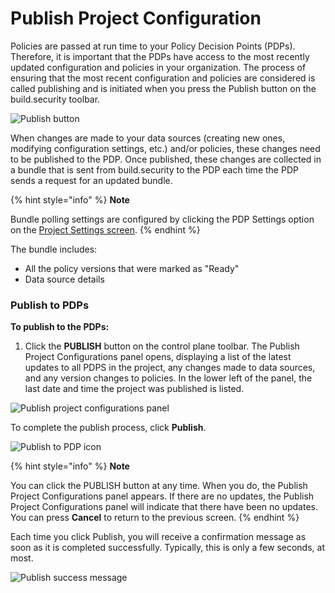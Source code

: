 # Publish Project Configuration

Policies are passed at run time to your Policy Decision Points \(PDPs\). Therefore, it is important that the PDPs have access to the most recently updated configuration and policies in your organization. The process of ensuring that the most recent configuration and policies are considered is called publishing and is initiated when you press the Publish button on the build.security toolbar.

![Publish button](https://files.readme.io/75c526c-publish.PNG)

When changes are made to your data sources \(creating new ones, modifying configuration settings, etc.\) and/or policies, these changes need to be published to the PDP. Once published, these changes are collected in a bundle that is sent from build.security to the PDP each time the PDP sends a request for an updated bundle.

{% hint style="info" %}
**Note**

Bundle polling settings are configured by clicking the PDP Settings option on the [Project Settings screen](https://docs.build.security/docs/manage-your-projects).
{% endhint %}

The bundle includes:

* All the policy versions that were marked as "Ready"
* Data source details

### Publish to PDPs

**To publish to the PDPs:**

1. Click the **PUBLISH** button on the control plane toolbar. The Publish Project Configurations panel opens, displaying a list of the latest updates to all PDPS in the project, any changes made to data sources, and any version changes to policies. In the lower left of the panel, the last date and time the project was published is listed.

![Publish project configurations panel](https://files.readme.io/5545181-publishproject.PNG)

To complete the publish process, click **Publish**.

![Publish to PDP icon](https://files.readme.io/79ea6a0-toolbar.PNG)

{% hint style="info" %}
**Note**

You can click the PUBLISH button at any time. When you do, the Publish Project Configurations panel appears. If there are no updates, the Publish Project Configurations panel will indicate that there have been no updates. You can press **Cancel** to return to the previous screen.
{% endhint %}

Each time you click Publish, you will receive a confirmation message as soon as it is completed successfully. Typically, this is only a few seconds, at most.

![Publish success message](https://files.readme.io/d4f500e-pdppublishsucess.PNG)



